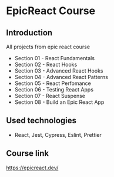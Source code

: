 # EpicReact Course

## Introduction

All projects from epic react course

- Section 01 - React Fundamentals
- Section 02 - React Hooks
- Section 03 - Advanced React Hooks
- Section 04 - Advanced React Patterns
- Section 05 - React Perfomance
- Section 06 - Testing React Apps
- Section 07 - React Suspense
- Section 08 - Build an Epic React App

## Used technologies

- React, Jest, Cypress, Eslint, Prettier

## Course link

https://epicreact.dev/
